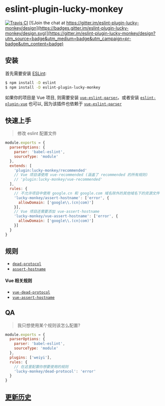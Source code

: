 # eslint-plugin-lucky-monkey

[![Travis CI](https://img.shields.io/travis/borenXue/eslint-plugin-lucky-monkey/master.svg)](https://travis-ci.org/borenXue/eslint-plugin-lucky-monkey)
[![Join the chat at https://gitter.im/eslint-plugin-lucky-monkey/design](https://badges.gitter.im/eslint-plugin-lucky-monkey/design.svg)](https://gitter.im/eslint-plugin-lucky-monkey/design?utm_source=badge&utm_medium=badge&utm_campaign=pr-badge&utm_content=badge)

## 安装

首先需要安装 [ESLint](http://eslint.org):

```bash
$ npm install -D eslint
$ npm install -D eslint-plugin-lucky-monkey
```

如果你的项目是 Vue 项目, 则需要安装 [`vue-eslint-parser`](https://www.npmjs.com/package/vue-eslint-parser)。或者安装 [`eslint-plugin-vue`](https://www.npmjs.com/package/eslint-plugin-vue) 也可以, 因为该插件也依赖于 [`vue-eslint-parser`](https://www.npmjs.com/package/vue-eslint-parser)

## 快速上手

> 修改 eslint 配置文件

```javascript
module.exports = {
  parserOptions: {
    parser: 'babel-eslint',
    sourceType: 'module'
  },
  extends: [
    'plugin:lucky-monkey/recommended'
    // Vue 项目请使用 vue-recommended (涵盖了 recommended 的所有规则)
    // 'plugin:lucky-monkey/vue-recommended'
  ],
  rules: {
    // 不允许项目中使用 google.cn 和 google.com 域名除外的其他域名下的资源文件 (html 不包含在内)
    'lucky-monkey/assert-hostname': ['error', {
      allowDomain: ['google\\.(cn|com)']
    }],
    // Vue 项目还需要添加 vue-assert-hostname
    'lucky-monkey/vue-assert-hostname': ['error', {
      allowDomain: ['google\\.(cn|com)']
    }]
  }
}
```

## 规则

* [`dead-protocol`](https://borenxue.github.io/eslint-plugin-lucky-monkey/#/rules/dead-protocol)
* [`assert-hostname`](https://borenxue.github.io/eslint-plugin-lucky-monkey/#/rules/assert-hostname)

#### Vue 相关规则

* [`vue-dead-protocol`](https://borenxue.github.io/eslint-plugin-lucky-monkey/#/rules/vue-dead-protocol)
* [`vue-assert-hostname`](https://borenxue.github.io/eslint-plugin-lucky-monkey/#/rules/vue-assert-hostname)

## QA

> 我只想使用某个规则该怎么配置?

```javascript
module.exports = {
  parserOptions: {
    parser: 'babel-eslint',
    sourceType: 'module'
  },
  plugins: ['weiyi'],
  rules: {
    // 在这里配置你想要使用的规则
    'lucky-monkey/dead-protocol': 'error'
  }
}
```

## [更新历史](https://github.com/borenXue/eslint-plugin-lucky-monkey/releases)